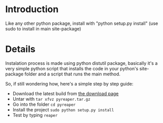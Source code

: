 # Introduction #

Like any other python package, install with "python setup.py install" (use sudo to install in main site-package)


# Details #

Instalation process is made using python distutil package, basically it's a very simple python script that installs the code in your python's site-package folder and a script that runs the main method.

So, if still wondering how, here's a simple step by step guide:
  * Download the latest build from [the download page](http://code.google.com/p/pyreaper/downloads/list)
  * Untar with `tar xfvz pyreaper.tar.gz`
  * Go into the folder `cd pyreaper`
  * Install the project `sudo python setup.py install`
  * Test by typing `reaper`